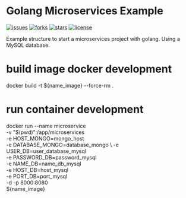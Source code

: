 # Golang Microservices Example
[![issues](https://img.shields.io/github/issues/gbrayhan/microservices-go)](https://github.com/gbrayhan/microservices-go/tree/master/.github/ISSUE_TEMPLATE)
[![forks](https://img.shields.io/github/forks/gbrayhan/microservices-go)](https://github.com/gbrayhan/microservices-go/network/members)
[![stars](https://img.shields.io/github/stars/gbrayhan/microservices-go)](https://github.com/gbrayhan/microservices-go/stargazers)
[![license](https://img.shields.io/github/license/gbrayhan/microservices-go)](https://github.com/gbrayhan/microservices-go/tree/master/LICENSE)

Example structure to start a microservices project with golang. Using a MySQL database.


# build image docker development

docker build -t ${name_image} --force-rm .

# run container development

docker run --name microservice \
-v "$(pwd)":/app/microservices \
-e HOST_MONGO=mongo_host \
-e DATABASE_MONGO=database_mongo \ 
-e USER_DB=user_database_mysql \
-e PASSWORD_DB=password_mysql \
-e NAME_DB=name_db_mysql \
-e HOST_DB=host_mysql \
-e PORT_DB=port_mysql \
-d -p 8000:8080 \
${name_image}


